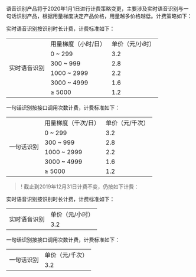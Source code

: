 ﻿语音识别产品将于2020年1月1日进行计费策略变更，主要涉及实时语音识别与一句话识别产品，根据用量梯度决定产品价格，用量越多价格越低。计费策略如下：

实时语音识别按识别时长计费，计费标准如下：
<table>
<tr>
<td rowspan="6">实时语音识别</td>   
<td>用量梯度（小时/日）</td>   
<td>单价（元/小时）</td>  
</tr>
<tr>
<td>0 ~ 299</td>   
<td>3.2</td>  
</tr>
<tr>
<td>300 ~ 999</td>   
<td>2.8</td>  
</tr>
<tr>
<td>1000 ~ 2999</td>   
<td>2.2</td>  
</tr>
<tr>
<td>3000 ~ 4999</td>   
<td>1.6</td>  
</tr>
<tr>
<td>≥ 5000</td>   
<td>1.2</td>  
</tr>
</table>

一句话识别按接口调用次数计费，计费标准如下：
<table>
<tr>
<td rowspan="6">一句话识别</td>   
<td>用量梯度（千次/日）</td>   
<td>单价（元/千次）</td>  
</tr>
<tr>
<td>0 ~ 299</td>   
<td>3.2</td>  
</tr>
<tr>
<td>300 ~ 999</td>   
<td>2.8</td>  
</tr>
<tr>
<td>1000 ~ 2999</td>   
<td>2.2</td>  
</tr>
<tr>
<td>3000 ~ 4999</td>   
<td>1.6</td>  
</tr>
<tr>
<td>≥ 5000</td>   
<td>1.2</td>  
</tr>
</table>

>! 截止到2019年12月31日计费不变，仍按如下计费：

实时语音识别按识别时长计费，计费标准如下：
<table>
<tr>
<td rowspan="2">实时语音识别</td>  
<td>单价（元/小时）</td>
</tr>
<tr>
<td>3.2</td>  
</tr>
</table>

一句话识别按接口调用次数计费，计费标准如下：
<table>
<tr>
<td rowspan="2">一句话识别</td>  
<td>单价（元/千次）</td>
</tr>
<tr>
<td>3.2</td>  
</tr>
</table>